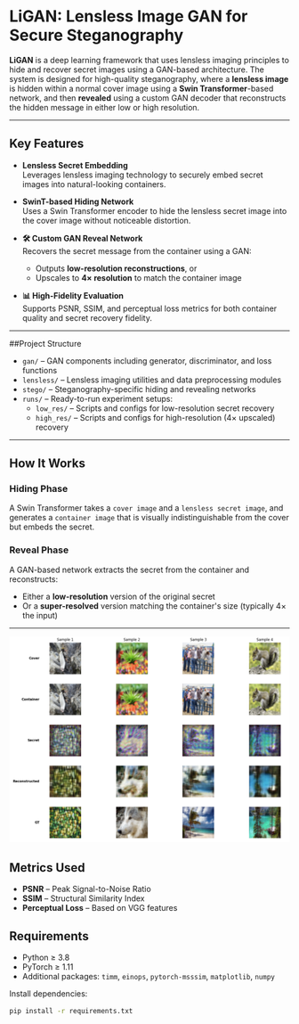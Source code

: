 # LiGAN: Lensless Image GAN for Secure Steganography

**LiGAN** is a deep learning framework that uses lensless imaging principles to hide and recover secret images using a GAN-based architecture. The system is designed for high-quality steganography, where a **lensless image** is hidden within a normal cover image using a **Swin Transformer**-based network, and then **revealed** using a custom GAN decoder that reconstructs the hidden message in either low or high resolution.

---

## Key Features

- **Lensless Secret Embedding**  
  Leverages lensless imaging technology to securely embed secret images into natural-looking containers.

- **SwinT-based Hiding Network**  
  Uses a Swin Transformer encoder to hide the lensless secret image into the cover image without noticeable distortion.

- **🛠️ Custom GAN Reveal Network**  
  Recovers the secret message from the container using a GAN:
  - Outputs **low-resolution reconstructions**, or
  - Upscales to **4× resolution** to match the container image

- **📊 High-Fidelity Evaluation**  
  Supports PSNR, SSIM, and perceptual loss metrics for both container quality and secret recovery fidelity.

---

##Project Structure

- `gan/` – GAN components including generator, discriminator, and loss functions  
- `lensless/` – Lensless imaging utilities and data preprocessing modules  
- `stego/` – Steganography-specific hiding and revealing networks  
- `runs/` – Ready-to-run experiment setups:
  - `low_res/` – Scripts and configs for low-resolution secret recovery
  - `high_res/` – Scripts and configs for high-resolution (4× upscaled) recovery  

---

## How It Works

### Hiding Phase
A Swin Transformer takes a `cover image` and a `lensless secret image`, and generates a `container image` that is visually indistinguishable from the cover but embeds the secret.

### Reveal Phase
A GAN-based network extracts the secret from the container and reconstructs:
- Either a **low-resolution** version of the original secret
- Or a **super-resolved** version matching the container's size (typically 4× the input)

---
![lensless_stegnanography.PNG](images%2Flensless_stegnanography.PNG)

## Metrics Used

- **PSNR** – Peak Signal-to-Noise Ratio
- **SSIM** – Structural Similarity Index
- **Perceptual Loss** – Based on VGG features

## Requirements

- Python ≥ 3.8
- PyTorch ≥ 1.11
- Additional packages: `timm`, `einops`, `pytorch-msssim`, `matplotlib`, `numpy`

Install dependencies:

```bash
pip install -r requirements.txt
